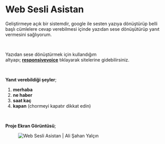 # Web Sesli Asistan

<p>Geliştirmeye a&ccedil;ık bir sistemdir, google ile sesten yazıya&nbsp;d&ouml;n&uuml;şt&uuml;r&uuml;p belli başlı c&uuml;mlelere cevap verebilmesi i&ccedil;inde yazıdan sese d&ouml;n&uuml;ş&uuml;t&uuml;r&uuml;p yanıt vermesini sağlıyorum.</p>

<p>&nbsp;</p>

<p>Yazıdan sese d&ouml;n&uuml;şt&uuml;rmek i&ccedil;in kullandığım altyapı;&nbsp;<strong><a href="https://responsivevoice.org/">responsivevoice</a></strong>&nbsp;tıklayarak sitelerine gidebilirsiniz.</p>

<p>&nbsp;</p>

<p><strong>Yanıt verebildiği şeyler</strong>;</p>

<ol>
	<li><strong>merhaba</strong></li>
	<li><strong>ne haber</strong></li>
	<li><strong>saat ka&ccedil;</strong></li>
	<li><strong>kapan</strong>&nbsp;(chormeyi kapatır dikkat edin)</li>
</ol>

<p>&nbsp;</p>

<p><strong>Proje Ekran G&ouml;r&uuml;nt&uuml;s&uuml;</strong>;</p>

<figure class="easyimage easyimage-full">
<img alt="Web Sesli Asistan | Ali Şahan Yalçın" src="https://www.alisahanyalcin.com//assets/upload/yazilim/Sesliasistan.png" width="auto" />
<figcaption></figcaption>
</figure>
